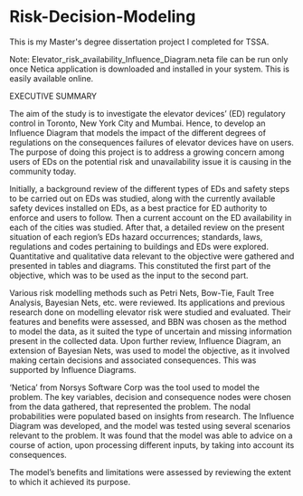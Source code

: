 # Risk-Decision-Modeling
This is my Master's degree dissertation project I completed for TSSA.

Note: Elevator_risk_availability_Influence_Diagram.neta file can be run only once Netica application is downloaded and installed in your system. This is easily available online.

EXECUTIVE SUMMARY

The aim of the study is to investigate the elevator devices’ (ED) regulatory control in Toronto, New York City and Mumbai. Hence, to develop an Influence Diagram that models the 
impact of the different degrees of regulations on the consequences failures of elevator devices have on users. The purpose of doing this project is to address a growing concern 
among users of EDs on the potential risk and unavailability issue it is causing in the community today.

Initially, a background review of the different types of EDs and safety steps to be carried out on EDs was studied, along with the currently available safety devices installed on 
EDs, as a best practice for ED authority to enforce and users to follow. Then a current account on the ED availability in each of the cities was studied. After that, a detailed 
review on the present situation of each region’s EDs hazard occurrences; standards, laws, regulations and codes pertaining to buildings and EDs were explored. Quantitative and
qualitative data relevant to the objective were gathered and presented in tables and diagrams. This constituted the first part of the objective, which was to be used as the input
to the second part.

Various risk modelling methods such as Petri Nets, Bow-Tie, Fault Tree Analysis, Bayesian Nets, etc. were reviewed. Its applications and previous research done on modelling 
elevator risk were studied and evaluated. Their features and benefits were assessed, and BBN was chosen as the method to model the data, as it suited the type of uncertain and
missing information present in the collected data. Upon further review, Influence Diagram, an extension of Bayesian Nets, was used to model the objective, as it involved making 
certain decisions and associated consequences. This was supported by Influence Diagrams.

‘Netica’ from Norsys Software Corp was the tool used to model the problem. The key variables, decision and consequence nodes were chosen from the data gathered, that represented
the problem. The nodal probabilities were populated based on insights from research. The Influence Diagram was developed, and the model was tested using several scenarios relevant
to the problem. It was found that the model was able to advice on a course of action, upon processing different inputs, by taking into account its consequences.

The model’s benefits and limitations were assessed by reviewing the extent to which it achieved its purpose.

